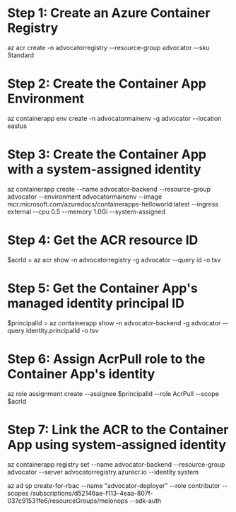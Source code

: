 # Step 1: Create an Azure Container Registry

az acr create -n advocatorregistry --resource-group advocator --sku Standard

# Step 2: Create the Container App Environment

az containerapp env create -n advocatormainenv -g advocator --location eastus

# Step 3: Create the Container App with a system-assigned identity

az containerapp create --name advocator-backend --resource-group advocator --environment advocatormainenv --image mcr.microsoft.com/azuredocs/containerapps-helloworld:latest --ingress external --cpu 0.5 --memory 1.0Gi --system-assigned

# Step 4: Get the ACR resource ID

$acrId = az acr show -n advocatorregistry -g advocator --query id -o tsv

# Step 5: Get the Container App's managed identity principal ID

$principalId = az containerapp show -n advocator-backend -g advocator --query identity.principalId -o tsv

# Step 6: Assign AcrPull role to the Container App's identity

az role assignment create --assignee $principalId --role AcrPull --scope $acrId

# Step 7: Link the ACR to the Container App using system-assigned identity

az containerapp registry set --name advocator-backend --resource-group advocator --server advocatorregistry.azurecr.io --identity system

az ad sp create-for-rbac --name "advocator-deployer" --role contributor --scopes /subscriptions/d52146ae-f113-4eaa-807f-037c91531fe6/resourceGroups/melonops --sdk-auth
